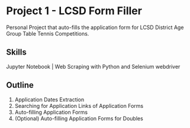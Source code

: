 # Project 1 - LCSD Form Filler
Personal Project that auto-fills the application form for LCSD District Age Group Table Tennis Competitions.

## Skills
Jupyter Notebook | Web Scraping with Python and Selenium webdriver

## Outline
1. Application Dates Extraction
2. Searching for Application Links of Application Forms
3. Auto-filling Application Forms
4. (Optional) Auto-filling Application Forms for Doubles
